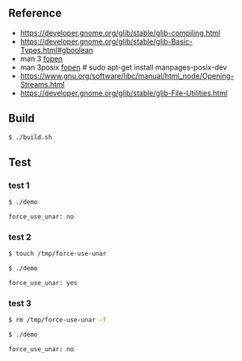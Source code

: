 
## Reference

* https://developer.gnome.org/glib/stable/glib-compiling.html
* https://developer.gnome.org/glib/stable/glib-Basic-Types.html#gboolean
* man 3 [fopen](http://manpages.ubuntu.com/manpages/bionic/en/man3/fopen.3.html)
* man 3posix [fopen](http://manpages.ubuntu.com/manpages/bionic/en/man3/fopen.3posix.html)   # sudo apt-get install manpages-posix-dev
* https://www.gnu.org/software/libc/manual/html_node/Opening-Streams.html
* https://developer.gnome.org/glib/stable/glib-File-Utilities.html


## Build

``` sh
$ ./build.sh
```

## Test

### test 1

``` sh
$ ./demo
```

```
force_use_unar: no
```

### test 2

``` sh
$ touch /tmp/force-use-unar
```

``` sh
$ ./demo
```

```
force_use_unar: yes
```

### test 3

``` sh
$ rm /tmp/force-use-unar -f
```

``` sh
$ ./demo
```

```
force_use_unar: no
```
